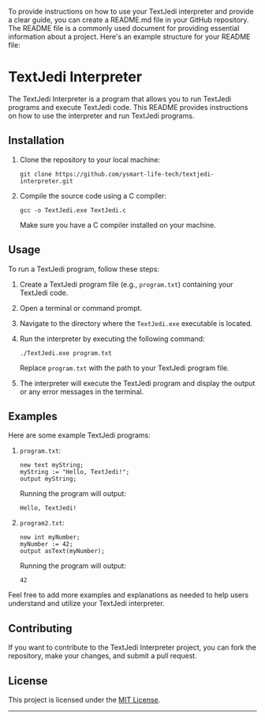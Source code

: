 To provide instructions on how to use your TextJedi interpreter and provide a clear guide, you can create a README.md file in your GitHub repository. The README file is a commonly used document for providing essential information about a project. Here's an example structure for your README file:

# TextJedi Interpreter

The TextJedi Interpreter is a program that allows you to run TextJedi programs and execute TextJedi code. This README provides instructions on how to use the interpreter and run TextJedi programs.

## Installation

1. Clone the repository to your local machine:

   ```shell
   git clone https://github.com/ysmart-life-tech/textjedi-interpreter.git
   ```

2. Compile the source code using a C compiler:

   ```shell
   gcc -o TextJedi.exe TextJedi.c
   ```

   Make sure you have a C compiler installed on your machine.

## Usage

To run a TextJedi program, follow these steps:

1. Create a TextJedi program file (e.g., `program.txt`) containing your TextJedi code.

2. Open a terminal or command prompt.

3. Navigate to the directory where the `TextJedi.exe` executable is located.

4. Run the interpreter by executing the following command:

   ```shell
   ./TextJedi.exe program.txt
   ```

   Replace `program.txt` with the path to your TextJedi program file.

5. The interpreter will execute the TextJedi program and display the output or any error messages in the terminal.

## Examples

Here are some example TextJedi programs:

1. `program.txt`:
   ```
   new text myString;
   myString := "Hello, TextJedi!";
   output myString;
   ```

   Running the program will output:
   ```
   Hello, TextJedi!
   ```

2. `program2.txt`:
   ```
   new int myNumber;
   myNumber := 42;
   output asText(myNumber);
   ```

   Running the program will output:
   ```
   42
   ```

Feel free to add more examples and explanations as needed to help users understand and utilize your TextJedi interpreter.

## Contributing

If you want to contribute to the TextJedi Interpreter project, you can fork the repository, make your changes, and submit a pull request.

## License

This project is licensed under the [MIT License](LICENSE).

---
